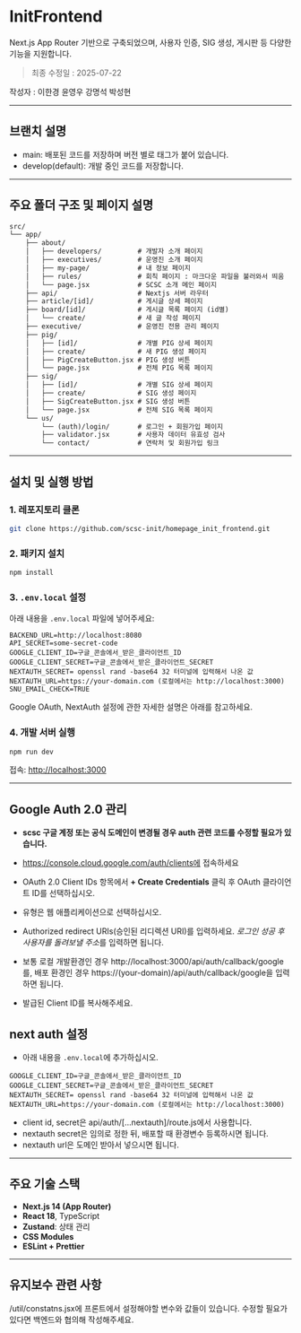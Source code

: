 # InitFrontend

Next.js App Router 기반으로 구축되었으며, 사용자 인증, SIG 생성, 게시판 등 다양한 기능을 지원합니다.

> 최종 수정일 : 2025-07-22

작성자 : 이한경 윤영우 강명석 박성현

---

## 브랜치 설명

- main: 배포된 코드를 저장하며 버전 별로 태그가 붙어 있습니다.
- develop(default): 개발 중인 코드를 저장합니다. 

---

## 주요 폴더 구조 및 페이지 설명

```txt
src/
└── app/
    ├── about/
    │   ├── developers/         # 개발자 소개 페이지
    │   ├── executives/         # 운영진 소개 페이지
    │   ├── my-page/            # 내 정보 페이지
    │   ├── rules/              # 회칙 페이지 : 마크다운 파일을 불러와서 띄움
    │   └── page.jsx            # SCSC 소개 메인 페이지
    ├── api/                    # Nextjs 서버 라우터
    ├── article/[id]/           # 게시글 상세 페이지
    ├── board/[id]/             # 게시글 목록 페이지 (id별)
    │   └── create/             # 새 글 작성 페이지
    ├── executive/              # 운영진 전용 관리 페이지
    ├── pig/
    │   ├── [id]/               # 개별 PIG 상세 페이지
    │   ├── create/             # 새 PIG 생성 페이지
    │   ├── PigCreateButton.jsx # PIG 생성 버튼
    │   └── page.jsx            # 전체 PIG 목록 페이지
    ├── sig/
    │   ├── [id]/               # 개별 SIG 상세 페이지
    │   ├── create/             # SIG 생성 페이지
    │   ├── SigCreateButton.jsx # SIG 생성 버튼
    │   └── page.jsx            # 전체 SIG 목록 페이지
    └── us/
        └── (auth)/login/       # 로그인 + 회원가입 페이지
        ├── validator.jsx       # 사용자 데이터 유효성 검사
        └── contact/            # 연락처 및 회원가입 링크
```

---

## 설치 및 실행 방법

### 1. 레포지토리 클론

```bash
git clone https://github.com/scsc-init/homepage_init_frontend.git
```

### 2. 패키지 설치

```bash
npm install
```

### 3. `.env.local` 설정

아래 내용을 `.env.local` 파일에 넣어주세요:

```env
BACKEND_URL=http://localhost:8080
API_SECRET=some-secret-code
GOOGLE_CLIENT_ID=구글_콘솔에서_받은_클라이언트_ID
GOOGLE_CLIENT_SECRET=구글_콘솔에서_받은_클라이언트_SECRET
NEXTAUTH_SECRET= openssl rand -base64 32 터미널에 입력해서 나온 값
NEXTAUTH_URL=https://your-domain.com (로컬에서는 http://localhost:3000)
SNU_EMAIL_CHECK=TRUE
```

Google OAuth, NextAuth 설정에 관한 자세한 설명은 아래를 참고하세요.

### 4. 개발 서버 실행

```bash
npm run dev
```

접속: [http://localhost:3000](http://localhost:3000)

---

## Google Auth 2.0 관리

- **scsc 구글 계정 또는 공식 도메인이 변경될 경우 auth 관련 코드를 수정할 필요가 있습니다.**

- https://console.cloud.google.com/auth/clients에 접속하세요
- OAuth 2.0 Client IDs 항목에서 **+ Create Credentials** 클릭 후 OAuth 클라이언트 ID를 선택하십시오.
- 유형은 웹 애플리케이션으로 선택하십시오.
- Authorized redirect URIs(승인된 리디렉션 URI)를 입력하세요. *로그인 성공 후 사용자를 돌려보낼 주소*를 입력하면 됩니다.
- 보통 로컬 개발환경인 경우 http://localhost:3000/api/auth/callback/google를, 배포 환경인 경우 https://(your-domain)/api/auth/callback/google을 입력하면 됩니다.
- 발급된 Client ID를 복사해주세요.

## next auth 설정

- 아래 내용을 `.env.local`에 추가하십시오.

```env
GOOGLE_CLIENT_ID=구글_콘솔에서_받은_클라이언트_ID
GOOGLE_CLIENT_SECRET=구글_콘솔에서_받은_클라이언트_SECRET
NEXTAUTH_SECRET= openssl rand -base64 32 터미널에 입력해서 나온 값
NEXTAUTH_URL=https://your-domain.com (로컬에서는 http://localhost:3000)
```

- client id, secret은 api/auth/[...nextauth]/route.js에서 사용합니다.
- nextauth secret은 임의로 정한 뒤, 배포할 때 환경변수 등록하시면 됩니다.
- nextauth url은 도메인 받아서 넣으시면 됩니다.

---

## 주요 기술 스택

- **Next.js 14 (App Router)**
- **React 18**, TypeScript
- **Zustand**: 상태 관리
- **CSS Modules**
- **ESLint + Prettier**

---

## 유지보수 관련 사항

/util/constatns.jsx에 프론트에서 설정해야할 변수와 값들이 있습니다. 수정할 필요가 있다면 백엔드와 협의해 작성해주세요.
